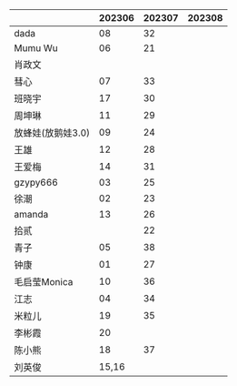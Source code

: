 |                   | 202306 | 202307 | 202308 |
| ----------------- | ------ | ------ | ------ |
| dada              | 08      |   32     |        |
| Mumu Wu           | 06      | 21 |        |
| 肖政文            |        |        |        |
| 彗心              | 07     |   33     |        |
| 班晓宇            |  17      |  30      |        |
| 周坤琳            |  11      |  29      |        |
| 放蜂娃(放鹅娃3.0) |  09     | 24 |        |
| 王雄              |  12      |  28      |        |
| 王爱梅            |  14      |  31      |        |
| gzypy666          | 03      | 25 |        |
| 徐潮              | 02     | 23 |        |
| amanda            | 13       |   26   |        |
| 拾贰              |        | 22 |        |
| 青子              | 05       |   38     |        |
| 钟康              | 01      |   27     |        |
| 毛启莹Monica      | 10      |   36     |        |
| 江志              | 04      |   34     |        |
| 米粒儿            | 19       |  35      |        |
| 李彬霞            | 20       |        |        |
| 陈小熊            | 18       |   37     |        |
| 刘英俊            | 15,16  |        |        |